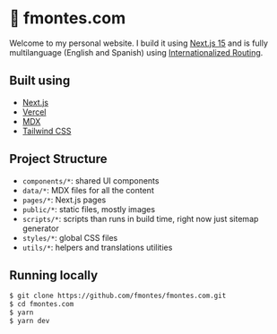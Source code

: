 # 🚀 fmontes.com

Welcome to my personal website. I build it using [Next.js 15](https://nextjs.org/) and is fully multilanguage (English and Spanish) using [Internationalized Routing](https://nextjs.org/docs/advanced-features/i18n-routing).

## Built using
- [Next.js](https://nextjs.org/)
- [Vercel](https://vercel.com/)
- [MDX](https://mdxjs.com/)
- [Tailwind CSS](https://tailwindcss.com/)

## Project Structure
- `components/*`: shared UI components
- `data/*`: MDX files for all the content
- `pages/*`: Next.js pages
- `public/*`: static files, mostly images
- `scripts/*`: scripts than runs in build time, right now just sitemap generator
- `styles/*`: global CSS files
- `utils/*`: helpers and translations utilities

## Running locally
```sh
$ git clone https://github.com/fmontes/fmontes.com.git
$ cd fmontes.com
$ yarn
$ yarn dev
```
